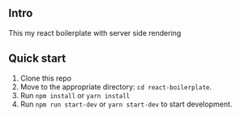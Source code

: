 ## Intro
This my react boilerplate with server side rendering

## Quick start
1. Clone this repo
2. Move to the appropriate directory: `cd react-boilerplate`.
3. Run `npm install` or `yarn install`
4. Run `npm run start-dev` or `yarn start-dev` to start development.
